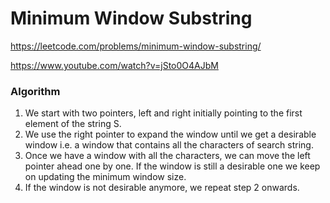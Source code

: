 # Minimum Window Substring

https://leetcode.com/problems/minimum-window-substring/

https://www.youtube.com/watch?v=jSto0O4AJbM

### Algorithm
1. We start with two pointers, left and right initially pointing to the first element of the string S.
2. We use the right pointer to expand the window until we get a desirable window i.e. a window that contains all the characters of search string.
3. Once we have a window with all the characters, we can move the left pointer ahead one by one. If the window is still a desirable one we keep on updating the minimum window size.
4. If the window is not desirable anymore, we repeat step 2 onwards.